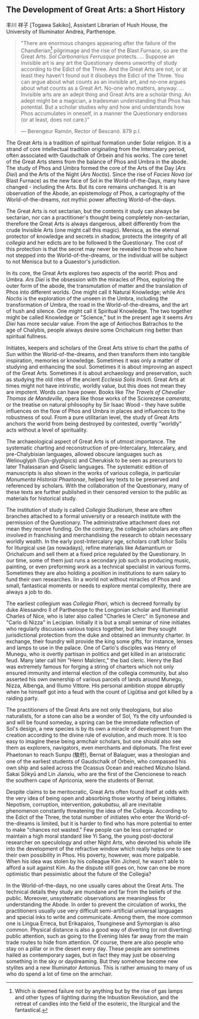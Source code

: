 ## The Development of Great Arts: a Short History

丰川 祥子 [Togawa Sakiko], Assistant Librarian of Hush House, the University of Illuminator Andrea, Parthenope.

> "There are enormous changes appearing after the failure of the Chandlerian[^1] pilgrimage and the rise of the Blast Furnace, so are the Great Arts. *Sol Carbonarius Ferrusque* protects.
> ...
> Suppose an invisible art is any art the Questionary deems unworthy of study according to the Edict of the Three. And the Great Arts are not, or at least they haven't found out it disobeys the Edict of the Three. You can argue about what counts as an invisible art, and no-one argues about what counts as a Great Art. No-one who matters, anyway.
> ...
> Invisible arts are an adept thing and Great Arts are a scholar thing. An adept might be a magician, a tradesman understanding that Phos has potential. But a scholar studies why and how and understands how Phos accumulates in oneself, in a manner the Questionary endorses (or at least, does not care.)"
> 
> — Berengeur Ramón, Rector of Bescanó. 879 p.I.

The Great Arts is a tradition of spiritual formation under Solar religion. It is a strand of core intellectual tradition originating from the Intercalary period, often associated with Gaudschalk of Orbein and his works. The core tenet of the Great Arts stems from the balance of Phos and Umbra in the abode. The study of Phos and Umbra formed the core of the Arts of the Day (*Ars Diei*) and the Arts of the Night (*Ars Noctis*). Since the rise of *Facies Nova* (or Blast Furnace) as the new face of Sol in the World-of-the-Days, many have changed - including the Arts. But its core remains unchanged. It is an observation of the Abode, an epistemology of Phos, a cartography of the World-of-the-dreams, not mythic power affecting World-of-the-days. 

The Great Arts is not sectarian, but the contents it study can always be sectarian, nor can a practitioner's thought being completely non-sectarian, therefore the Great Arts is always dangerous, albeit differently from the crude Invisible Arts (one might call this magic). Menisca, as the eternal protector of knowledge and secrets in shadow, protects the integrity of all *collegia* and her edicts are to be followed b the Questionary. The cost of this protection is that the secret may never be revealed to those who have not stepped into the World-of-the-dreams, or the individual will be subject to not Menisca but to a Quaestor's jurisdiction.

In its core, the Great Arts explores two aspects of the world: Phos and Umbra. *Ars Diei* is the obsession with the miracles of Phos, exploring the outer form of the abode, the transmutation of matter and the translation of Phos into different worlds. One might call it Natural Knowledge; while *Ars Noctis* is the exploration of the unseen in the Umbra, including the transformation of Umbra, the road in the World-of-the-dreams, and the art of hush and silence. One might call it Spiritual Knowledge. The two together might be called Knowledge or "Science," but in the present age it seems *Ars Diei* has more secular value. From the age of Antiochos Batrachos to the age of Chalybis, people always desire some Orichalcum ring better than spiritual fullness.

Initiates, keepers and scholars of the Great Arts strive to chart the paths of Sun within the World-of-the-dreams, and then transform them into tangible inspiration, memories or knowledge. Sometimes it was only a matter of studying and enhancing the soul. Sometimes it is about improving an aspect of the Great Arts. Sometimes it is about archaeology and preservation, such as studying the old rites of the ancient *Ecclesia Solis Invicti*. Great Arts at times might not have intrinstic, worldly value, but this does not mean they are impotent. Words can have power. Books like *The Travels of Chevalier Thomas de Mandeville*, opera like those works of the Sciorezese *camerata*, or the treatise on natural philosophy by Sir Isaac Wood - they have subtle influences on the flow of Phos and Umbra in places and influences to the robustness of soul. From a pure utilitarian level, the study of Great Arts anchors the world from being destroyed by contested, overtly "worldly" acts without a level of spirituality.

The archaeological aspect of Great Arts is of utmost importance. The systematic charting and reconstruction of pre-Intercalary, Intercalary, and pre-Chalybisian languages, allowed obscure languages such as Weliouglyph (Sun-glyphpics) and Cherukisk to be seen as precursors to later Thalassaran and Giselic languages. The systematic edition of manuscripts is also shown in the works of various collegia, in particular *Monumenta Historiai Phaetonae*, helped key texts to be preserved and referenced by scholars. With the collaboration of the Questionary, many of these texts are further published in their censored version to the public as materials for historical study.

The institution of study is called *Collegia Studiorum*, these are often branches attached to a formal university or a research institute with the permission of the Questionary. The administrative attachment does not mean they receive funding. On the contrary, the collegian scholars are often involved in franchising and merchandising the research to obtain necessary worldly wealth. In the early post-Intercalary age, scholars craft Ichor Solis for liturgical use (as nowadays), refine materials like Adamantium or Orichalcum and sell them at a fixed price regulated by the Questionary. In our time, some of them just runs a secondary job such as producing music, painting, or even preforming work as a technical specialist in various forms. Sometimes they are also holding a position in  institutions to earn salary to fund their own researches. Iin a world not without miracles of Phos and small, fantastical moments or needs to explore mental complexity, there are always a job to do.

The earliest collegium was *Collegia Phari*, which is decreed formally by duke Alessandro II of Parthenope to the Longonian scholar and Illuminatist Charles of Nice, who is later also called "Charles le Clerc" in Synonese and "Carlo di Nizza" in Lecipian. Initially it is but a small seminar of nine initiates who regularly discusses various topics together, but later they sought jurisdictional protection from the duke and obtained an immunity charter. In exchange, their foundry will provide the king some gifts, for instance, lenses and lamps to use in the palace. One of Carlo's disciples was Henry of Munegu, who is overtly partisan in politics and get killed in an aristocratic feud. Many later call him "Henri Malclerc," the bad cleric. Henry the Bad was extremely famous for forging a string of charters which not only ensured immunity and internal election of the collegia community, but also asserted his own ownership of various parcels of lands around Munegu, Nizza, Albenga, and Illumo Vittore. His personal ambition stoppe abruptly when he himself got into a feud with the count of Ligûtisa and got killed by a raiding party.

The practitioners of the Great Arts are not only theologians, but also naturalists, for a stone can also be a wonder of Sol, Ys the city unfounded is and will be found someday, a spring can be the immediate reflection of Sol's design, a new species is by its own a miracle of development from the creation according to the divine rule of evolution, and much more. It is too easy to imagine these being armchair scholars, but one should also see them as explorers, navigators, even merchants and diplomats. The first ever Phaetonan to reach Sunpu (駿府), Bernat of Balaguer, was a theologian and one of the earliest students of Gaudschalk of Orbein, who compassed his own ship and sailed across the Ocassus Ocean and reached Mizuho Island. Sakai Sōkyū and Lin Jianxiu, who are the first of the Ciencionese to reach the southern cape of Apriconia, were the students of Bernat.

Despite claims to be meritocratic, Great Arts often found itself at odds with the very idea of being open and absorbing those worthy of being initiates. Nepotism, corruption, intervention, *gakubatsu*, all are inevitable phenomenon constantly threatening the idea of the Collegia. According to the Edict of the Three, the total number of initiates who enter the World-of-the-dreams is limited, but it is harder to find who has more potential to enter to make "chances not wasted." Few people can be less corrupted or maintain a high moral standard like Yi Sang, the young post-doctoral researcher on speculology and other Night Arts, who devoted his whole life into the development of the refractive window which really helps one to see their own possibility in Phos. His poverty, however, was more palpable. When his idea was stolen by his colleague Kim Jicheol, he wasn't able to afford a suit against Kim. As the dispute still goes on, how can one be more optimistic than pessimistic about the future of the Collegia?

In the World-of-the-days, no one usually cares about the Great Arts. The technical details they study are mundane and far from the beliefs of the public. Moreover, unsystematic observations are meaningless for understanding the Abode. In order to prevent the circulation of works, the practitioners usually use very difficult semi-artificial universal languages ​​and special inks to write and communicate. Among them, the more common one is Lingua Erreca, but Erikapaios, Tsunginese and Symorgian is also common. Physical distance is also a good way of diverting (or not diverting) public attention, such as going to the Evening Isles far away from the main trade routes to hide from attention. Of course, there are also people who stay on a pillar or in the desert every day. These people are sometimes hailed as contemporary sages, but in fact they may just be observing something in the sky or daydreaming. But they somehow become new stylites and a new Illuminator Antonius. This is rather amusing to many of us who do spend a lot of time on the armchair.

[^1]: Which is deemed failure not by anything but by the rise of gas lamps and other types of lighting during the Inbustion Revolution, and the retreat of candles into the field of the esoteric, the liturgical and the fantastical.
